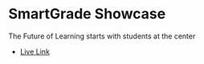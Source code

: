 # SmartGrade Showcase

The Future of Learning starts with students at the center

- [Live Link](https://github.com/vitejs/vite-plugin-react/blob/main/packages/plugin-react/README.md)
